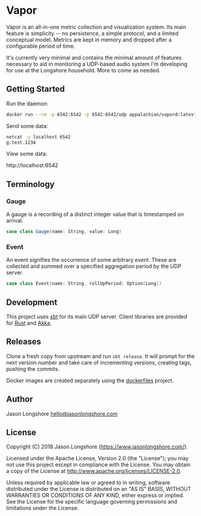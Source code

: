 # Vapor

Vapor is an all-in-one metric collection and visualization system. Its main feature is simplicity -- no persistence, a simple protocol, and a limited conceptual model. Metrics are kept in memory and dropped after a configurable period of time.

It's currently very minimal and contains the minimal amount of features necessary to aid in monitoring a UDP-based audio system I'm developing for use at the Longshore household. More to come as needed.

## Getting Started

Run the daemon:

```bash
docker run --rm -p 6542:6542 -p 6542:6542/udp appalachian/vapord:latest
```

Send some data:

```bash
netcat -u localhost 6542
g.test.1234
```

View some data:

http://localhost:6542

## Terminology

### Gauge

A gauge is a recording of a distinct integer value that is timestamped on arrival.

```scala
case class Gauge(name: String, value: Long)
```

### Event

An event signifies the occurrence of some arbitrary event. These are collected and summed over a specified aggregation period by the UDP server.

```scala
case class Event(name: String, rollUpPeriod: Option[Long])
```

## Development

This project uses [sbt](https://www.scala-sbt.org/) for its main UDP server. Client libraries are provided for [Rust](https://www.rust-lang.org/en-US/) and [Akka](https://akka.io/).

## Releases

Clone a fresh copy from upstream and run `sbt release`. It will prompt for the next version number and take care of incrementing versions, creating tags, pushing the commits.

Docker images are created separately using the [dockerfiles](https://github.com/longshorej/dockerfiles) project.

## Author

Jason Longshore <hello@jasonlongshore.com>

## License

Copyright (C) 2018 Jason Longshore (https://www.jasonlongshore.com/).

Licensed under the Apache License, Version 2.0 (the "License"); you may not use this project except in compliance with the License. You may obtain a copy of the License at http://www.apache.org/licenses/LICENSE-2.0.

Unless required by applicable law or agreed to in writing, software distributed under the License is distributed on an "AS IS" BASIS, WITHOUT WARRANTIES OR CONDITIONS OF ANY KIND, either express or implied. See the License for the specific language governing permissions and limitations under the License.

